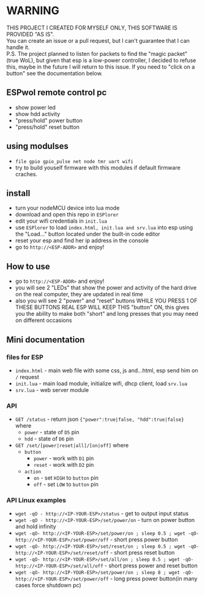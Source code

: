 # WARNING
THIS PROJECT I CREATED FOR MYSELF ONLY, THIS SOFTWARE IS PROVIDED "AS IS".\
You can create an issue or a pull request, but I can't guarantee that I can handle it.\
P.S. The project planned to listen for packets to find the "magic packet" (true WoL), but given that esp is a low-power controller, I decided to refuse this, maybe in the future I will return to this issue. If you need to "click on a button" see the documentation below.
## ESPwol remote control pc
* show power led
* show hdd activity
* "press/hold" power button
* "press/hold" reset button

## using modulses
* `file gpio gpio_pulse net node tmr uart wifi`
* try to build youself firmware with this modules if default firmware craches.

## install
* turn your nodeMCU device into lua mode
* download and open this repo in `ESPlorer`
* edit your wifi credentials in `init.lua`
* use `ESPlorer` to load `index.html, init.lua and srv.lua` into esp using the "Load..." button located under the built-in code editor
* reset your esp and find her ip address in the console
* go to `http://<ESP-ADDR>` and enjoy!

## How to use 
* go to `http://<ESP-ADDR>` and enjoy!
* you will see 2 "LEDs" that show the power and activity of the hard drive on the real computer, they are updated in real time
* also you will see 2 "power" and "reset" buttons WHILE YOU PRESS 1 OF THESE BUTTONS REAL ESP WILL KEEP THIS "button" ON, this gives you the ability to make both "short" and long presses that you may need on different occasions

## Mini documentation
### files for ESP
* `index.html` - main web file with some css, js and...html, esp send him on `/` request
* `init.lua` - main load module, initialize wifi, dhcp client, load `srv.lua`
* `srv.lua` - web server module
### API
* `GET /status` - return json `{"power":true|false, "hdd":true|false}` where 
  * `power` - state of `D5` pin
  * `hdd` - state of `D6` pin
* `GET /set/[power|reset|all]/[on|off]` where
  * `button`
    * `power` - work with `D1` pin
    * `reset` - work with `D2` pin
  * `action`
    * `on` - set `HIGH` to `button` pin
    * `off` - set `LOW` to `button` pin
### API Linux examples
* `wget -qO - http://<IP-YOUR-ESP>/status` - get to output input status
* `wget -qO - http://<IP-YOUR-ESP>/set/power/on` - turn on power button and hold infinity
* `wget -qO- http://<IP-YOUR-ESP>/set/power/on ; sleep 0.5 ; wget -qO- http://<IP-YOUR-ESP>/set/power/off` - short press power button
* `wget -qO- http://<IP-YOUR-ESP>/set/reset/on ; sleep 0.5 ; wget -qO- http://<IP-YOUR-ESP>/set/reset/off` - short press reset button
* `wget -qO- http://<IP-YOUR-ESP>/set/all/on ; sleep 0.5 ; wget -qO- http://<IP-YOUR-ESP>/set/all/off` - short press power and reset button
* `wget -qO- http://<IP-YOUR-ESP>/set/power/on ; sleep 8 ; wget -qO- http://<IP-YOUR-ESP>/set/power/off` - long press power button(in many cases force shutdown pc)
